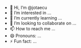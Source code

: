 - 👋 Hi, I’m @jotaecu
- 👀 I’m interested in ...
- 🌱 I’m currently learning ...
- 💞️ I’m looking to collaborate on ...
- 📫 How to reach me ...
- 😄 Pronouns: ...
- ⚡ Fun fact: ...

<!---
jotaecu/jotaecu is a ✨ special ✨ repository because its `README.md` (this file) appears on your GitHub profile.
You can click the Preview link to take a look at your changes.
--->

